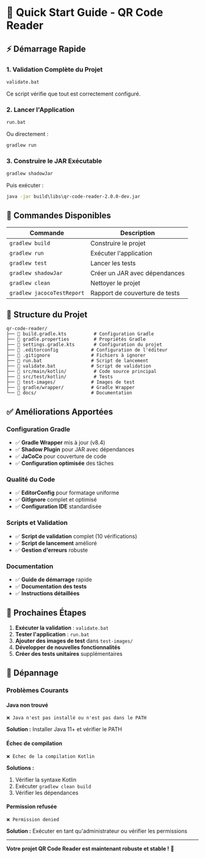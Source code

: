 # 🚀 Quick Start Guide - QR Code Reader

## ⚡ Démarrage Rapide

### 1. Validation Complète du Projet
```cmd
validate.bat
```
Ce script vérifie que tout est correctement configuré.

### 2. Lancer l'Application
```cmd
run.bat
```
Ou directement :
```cmd
gradlew run
```

### 3. Construire le JAR Exécutable
```cmd
gradlew shadowJar
```
Puis exécuter :
```cmd
java -jar build\libs\qr-code-reader-2.0.0-dev.jar
```

## 🔧 Commandes Disponibles

| Commande | Description |
|----------|-------------|
| `gradlew build` | Construire le projet |
| `gradlew run` | Exécuter l'application |
| `gradlew test` | Lancer les tests |
| `gradlew shadowJar` | Créer un JAR avec dépendances |
| `gradlew clean` | Nettoyer le projet |
| `gradlew jacocoTestReport` | Rapport de couverture de tests |

## 📁 Structure du Projet

```
qr-code-reader/
├── 📄 build.gradle.kts          # Configuration Gradle
├── 📄 gradle.properties         # Propriétés Gradle
├── 📄 settings.gradle.kts       # Configuration du projet
├── 📄 .editorconfig            # Configuration de l'éditeur
├── 📄 .gitignore               # Fichiers à ignorer
├── 📄 run.bat                  # Script de lancement
├── 📄 validate.bat             # Script de validation
├── 📁 src/main/kotlin/          # Code source principal
├── 📁 src/test/kotlin/          # Tests
├── 📁 test-images/             # Images de test
├── 📁 gradle/wrapper/          # Gradle Wrapper
└── 📁 docs/                    # Documentation
```

## ✅ Améliorations Apportées

### Configuration Gradle
- ✅ **Gradle Wrapper** mis à jour (v8.4)
- ✅ **Shadow Plugin** pour JAR avec dépendances
- ✅ **JaCoCo** pour couverture de code
- ✅ **Configuration optimisée** des tâches

### Qualité du Code
- ✅ **EditorConfig** pour formatage uniforme
- ✅ **GitIgnore** complet et optimisé
- ✅ **Configuration IDE** standardisée

### Scripts et Validation
- ✅ **Script de validation** complet (10 vérifications)
- ✅ **Script de lancement** amélioré
- ✅ **Gestion d'erreurs** robuste

### Documentation
- ✅ **Guide de démarrage** rapide
- ✅ **Documentation des tests**
- ✅ **Instructions détaillées**

## 🎯 Prochaines Étapes

1. **Exécuter la validation** : `validate.bat`
2. **Tester l'application** : `run.bat`
3. **Ajouter des images de test** dans `test-images/`
4. **Développer de nouvelles fonctionnalités**
5. **Créer des tests unitaires** supplémentaires

## 🐛 Dépannage

### Problèmes Courants

#### Java non trouvé
```
❌ Java n'est pas installé ou n'est pas dans le PATH
```
**Solution :** Installer Java 11+ et vérifier le PATH

#### Échec de compilation
```
❌ Échec de la compilation Kotlin
```
**Solutions :**
1. Vérifier la syntaxe Kotlin
2. Exécuter `gradlew clean build`
3. Vérifier les dépendances

#### Permission refusée
```
❌ Permission denied
```
**Solution :** Exécuter en tant qu'administrateur ou vérifier les permissions

---

**Votre projet QR Code Reader est maintenant robuste et stable !** 🎉